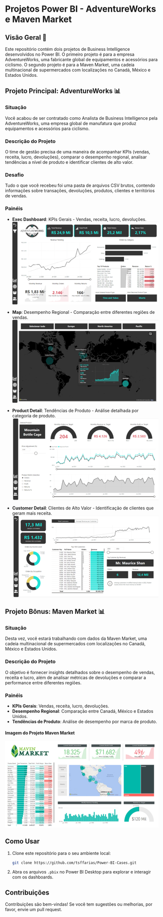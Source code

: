 
# Projetos Power BI - AdventureWorks e Maven Market

## Visão Geral 🎯

Este repositório contém dois projetos de Business Intelligence desenvolvidos no Power BI. O primeiro projeto é para a empresa AdventureWorks, uma fabricante global de equipamentos e acessórios para ciclismo. O segundo projeto é para a Maven Market, uma cadeia multinacional de supermercados com localizações no Canadá, México e Estados Unidos.

## Projeto Principal: AdventureWorks 📊

### Situação
Você acabou de ser contratado como Analista de Business Intelligence pela AdventureWorks, uma empresa global de manufatura que produz equipamentos e acessórios para ciclismo.

### Descrição do Projeto
O time de gestão precisa de uma maneira de acompanhar KPIs (vendas, receita, lucro, devoluções), comparar o desempenho regional, analisar tendências a nível de produto e identificar clientes de alto valor.

### Desafio
Tudo o que você recebeu foi uma pasta de arquivos CSV brutos, contendo informações sobre transações, devoluções, produtos, clientes e territórios de vendas.

### Painéis
- **Exec Dashboard**: KPIs Gerais - Vendas, receita, lucro, devoluções.
![ExecDashboard](/img/1.png)

- **Map**: Desempenho Regional - Comparação entre diferentes regiões de vendas.
![Map](/img/2.png)

- **Product Detail**: Tendências de Produto - Análise detalhada por categoria de produto.
![ProductDetail](/img/3.png)
- **Customer Detail**: Clientes de Alto Valor - Identificação de clientes que geram mais receita.
![CustomerDetail](/img/4.png)

## Projeto Bônus: Maven Market 📊

### Situação
Desta vez, você estará trabalhando com dados da Maven Market, uma cadeia multinacional de supermercados com localizações no Canadá, México e Estados Unidos.

### Descrição do Projeto
O objetivo é fornecer insights detalhados sobre o desempenho de vendas, receita e lucro, além de analisar métricas de devoluções e comparar a performance entre diferentes regiões.

### Painéis
- **KPIs Gerais**: Vendas, receita, lucro, devoluções.
- **Desempenho Regional**: Comparação entre Canadá, México e Estados Unidos.
- **Tendências de Produto**: Análise de desempenho por marca de produto.

#### Imagem do Projeto Maven Market

![MavenMarket](/img/5.png)

## Como Usar

1. Clone este repositório para o seu ambiente local:
   ```bash
   git clone https://github.com/tsffarias/Power-BI-Cases.git
   ```
2. Abra os arquivos `.pbix` no Power BI Desktop para explorar e interagir com os dashboards.

## Contribuições

Contribuições são bem-vindas! Se você tem sugestões ou melhorias, por favor, envie um pull request.

